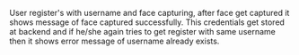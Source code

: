 User register's with username and face capturing, after face get captured it shows message of face captured successfully. This credentials get stored at backend and if he/she again tries to get register with same username then it shows error message of username already exists.
